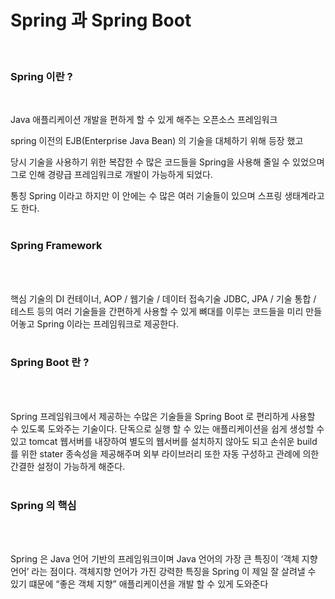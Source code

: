 # Spring 과 Spring Boot
<br/>

### Spring 이란 ?
<br/>

Java 애플리케이션 개발을 편하게 할 수 있게 해주는 오픈소스 프레임워크

spring 이전의 EJB(Enterprise Java Bean) 의 기술을 대체하기 위해 등장 했고

당시 기술을 사용하기 위한 복잡한 수 많은 코드들을 Spring을 사용해 줄일 수 있었으며 그로 인해 경량급 프레임워크로 개발이 가능하게 되었다.

통칭 Spring 이라고 하지만 이 안에는 수 많은 여러 기술들이 있으며 스프링 생태계라고도 한다.
<br/>
<br/>

### Spring Framework
<br/>
<br/>

핵심 기술의 DI 컨테이너, AOP / 웹기술 / 데이터 접속기술 JDBC, JPA / 기술 통합 / 테스트 등의 여러 기술들을 간편하게 사용할 수 있게 뼈대를 이루는 코드들을 미리 만들어놓고 Spring 이라는 프레임워크로 제공한다.
<br/>
<br/>

### Spring Boot 란 ?
<br/>
<br/>

Spring 프레임워크에서 제공하는 수많은 기술들을 Spring Boot 로 편리하게 사용할 수 있도록 도와주는 기술이다. 단독으로 실행 할 수 있는 애플리케이션을 쉽게 생성할 수 있고 tomcat 웹서버를 내장하여 별도의 웹서버를 설치하지 않아도 되고 손쉬운 build 를 위한 stater 종속성을 제공해주며 외부 라이브러리 또한 자동 구성하고 관례에 의한 간결한 설정이 가능하게 해준다.
<br/>
<br/>

### Spring 의 핵심
<br/>
<br/>

Spring 은 Java 언어 기반의 프레임워크이며 Java 언어의 가장 큰 특징이 ‘객체 지향 언어’ 라는 점이다. 객체지향 언어가 가진 강력한 특징을 Spring 이 제일 잘 살려낼 수 있기 떄문에 “좋은 객체 지향” 애플리케이션을 개발 할 수 있게 도와준다
